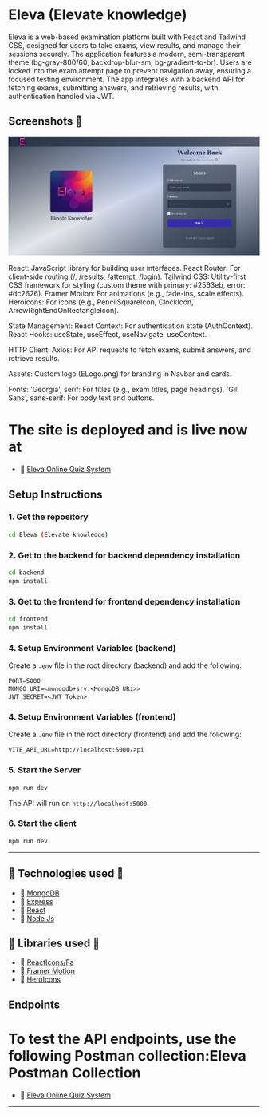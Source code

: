# Eleva (Elevate knowledge)

Eleva is a web-based examination platform built with React and Tailwind CSS, designed for users to take exams, view results, and manage their sessions securely. The application features a modern, semi-transparent theme (bg-gray-800/60, backdrop-blur-sm, bg-gradient-to-br). Users are locked into the exam attempt page to prevent navigation away, ensuring a focused testing environment. The app integrates with a backend API for fetching exams, submitting answers, and retrieving results, with authentication handled via JWT.

## Screenshots  🌈 

![Login](https://github.com/ShadhirFawz/Eleva/blob/main/Frontend/src/assets/screenshots/Login.png)

React: JavaScript library for building user interfaces.
React Router: For client-side routing (/, /results, /attempt, /login).
Tailwind CSS: Utility-first CSS framework for styling (custom theme with primary: #2563eb, error: #dc2626).
Framer Motion: For animations (e.g., fade-ins, scale effects).
Heroicons: For icons (e.g., PencilSquareIcon, ClockIcon, ArrowRightEndOnRectangleIcon).

State Management:
React Context: For authentication state (AuthContext).
React Hooks: useState, useEffect, useNavigate, useContext.

HTTP Client:
Axios: For API requests to fetch exams, submit answers, and retrieve results.

Assets:
Custom logo (ELogo.png) for branding in Navbar and cards.

Fonts:
'Georgia', serif: For titles (e.g., exam titles, page headings).
'Gill Sans', sans-serif: For body text and buttons.

# The site is deployed and is live now at 
 - 📱 [Eleva Online Quiz System]()

## Setup Instructions

### **1. Get the repository**
```sh
cd Eleva (Elevate knowledge)
```

### **2. Get to the backend for backend dependency installation**
```sh
cd backend
npm install
```

### **3. Get to the frontend for frontend dependency installation**
```sh
cd frontend
npm install
```

### **4. Setup Environment Variables (backend)**
Create a `.env` file in the root directory (backend) and add the following:
```env
PORT=5000
MONGO_URI=<mongodb+srv:<MongoDB_URi>>
JWT_SECRET=<JWT Token>
```

### **4. Setup Environment Variables (frontend)**
Create a `.env` file in the root directory (frontend) and add the following:
```env
VITE_API_URL=http://localhost:5000/api
```

### **5. Start the Server**
```sh
npm run dev
```
The API will run on `http://localhost:5000`.

### **6. Start the client**
```sh
npm run dev
```

---

## 🚀 Technologies used 🚀

 - 📱 [MongoDB](https://www.mongodb.com/)
 - 📱 [Express](https://expressjs.com/)
 - 📱 [React](https://react.dev/)
 - 📱 [Node Js](https://nodejs.org/en)

 ## 🚀 Libraries used 🚀

 - 📱 [ReactIcons/Fa](https://www.npmjs.com/package/react-icons)
 - 📱 [Framer Motion](https://motion.dev/docs/react)
 - 📱 [HeroIcons](https://heroicons.com/)

## Endpoints

# To test the API endpoints, use the following Postman collection:Eleva Postman Collection
 - 📱 [Eleva Online Quiz System](https://.postman.co/workspace/My-Workspace~3e05d1cc-7d21-4e88-8d55-ddba4f855d13/collection/33331251-af223994-7423-4009-9eed-4b2679737ce0?action=share&creator=33331251)
---
